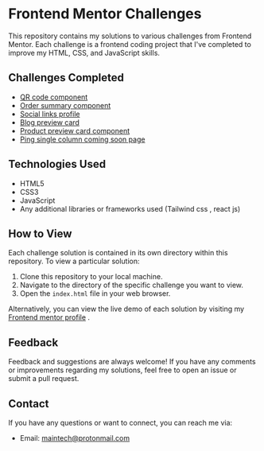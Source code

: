 # Frontend Mentor Challenges

This repository contains my solutions to various challenges from Frontend Mentor. Each challenge is a frontend coding project that I've completed to improve my HTML, CSS, and JavaScript skills.

## Challenges Completed

- [QR code component](https://github.com/mintech-dot/Frontend-mentor/tree/main/qr-code-component-main)
- [Order summary component](https://github.com/mintech-dot/Frontend-mentor/tree/main/order-summary-component-main)
- [Social links profile](https://github.com/mintech-dot/Frontend-mentor/tree/main/social-links-profile-main)
- [Blog preview card](https://github.com/mintech-dot/Frontend-mentor/tree/main/blog-preview-card-main)
- [Product preview card component](https://github.com/mintech-dot/Frontend-mentor/tree/main/product-preview-card-component-main)
- [Ping single column coming soon page](https://github.com/mintech-dot/Frontend-mentor/tree/main/ping-coming-soon-page)

## Technologies Used

- HTML5
- CSS3
- JavaScript 
- Any additional libraries or frameworks used (Tailwind css , react js)

## How to View

Each challenge solution is contained in its own directory within this repository. To view a particular solution:

1. Clone this repository to your local machine.
2. Navigate to the directory of the specific challenge you want to view.
3. Open the `index.html` file in your web browser.

Alternatively, you can view the live demo of each solution by visiting my [Frontend mentor profile](https://www.frontendmentor.io/profile/mintech-dot) .

## Feedback

Feedback and suggestions are always welcome! If you have any comments or improvements regarding my solutions, feel free to open an issue or submit a pull request.

## Contact

If you have any questions or want to connect, you can reach me via:

- Email: [maintech@protonmail.com](mailto:maintech@protonmail.com)
